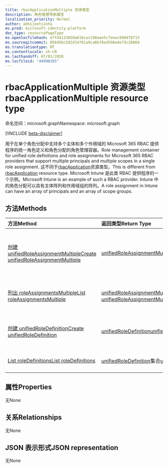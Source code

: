 ```yaml
---
title: rbacApplicationMultiple 资源类型
description: 角色管理导航属性
localization_priority: Normal
author: abhijeetsinha
ms.prod: microsoft-identity-platform
doc_type: resourcePageType
ms.openlocfilehash: e7f44133050a616cac190aee5c7eeac9904f8715
ms.sourcegitcommit: 05645bc582d14781a9ca6b78ed598a4e7dc26869
ms.translationtype: MT
ms.contentlocale: zh-CN
ms.lasthandoff: 07/01/2020
ms.locfileid: "44990265"
---
```

# <a name="rbacapplicationmultiple-resource-type"></a><span data-ttu-id="8f36d-103">rbacApplicationMultiple 资源类型</span><span class="sxs-lookup"><span data-stu-id="8f36d-103">rbacApplicationMultiple resource type</span></span>

<span data-ttu-id="8f36d-104">命名空间：microsoft.graph</span><span class="sxs-lookup"><span data-stu-id="8f36d-104">Namespace: microsoft.graph</span></span>

[!INCLUDE [beta-disclaimer](../../includes/beta-disclaimer.md)]

<span data-ttu-id="8f36d-105">用于在单个角色分配中支持多个主体和多个作用域的 Microsoft 365 RBAC 提供程序的统一角色定义和角色分配的角色管理容器。</span><span class="sxs-lookup"><span data-stu-id="8f36d-105">Role management container for unified role definitions and role assignments for Microsoft 365 RBAC providers that support multiple principals and multiple scopes in a single role assignment.</span></span> <span data-ttu-id="8f36d-106">这不同于[rbacApplication](rbacapplication.md)资源类型。</span><span class="sxs-lookup"><span data-stu-id="8f36d-106">This is different from [rbacApplication](rbacapplication.md) resource type.</span></span> <span data-ttu-id="8f36d-107">Microsoft Intune 是此类 RBAC 提供程序的一个示例。</span><span class="sxs-lookup"><span data-stu-id="8f36d-107">Microsoft Intune is an example of such a RBAC provider.</span></span> <span data-ttu-id="8f36d-108">Intune 中的角色分配可以具有主体阵列和作用域组的阵列。</span><span class="sxs-lookup"><span data-stu-id="8f36d-108">A role assignment in Intune can have an array of principals and an array of scope groups.</span></span>

## <a name="methods"></a><span data-ttu-id="8f36d-109">方法</span><span class="sxs-lookup"><span data-stu-id="8f36d-109">Methods</span></span>

| <span data-ttu-id="8f36d-110">方法</span><span class="sxs-lookup"><span data-stu-id="8f36d-110">Method</span></span>       | <span data-ttu-id="8f36d-111">返回类型</span><span class="sxs-lookup"><span data-stu-id="8f36d-111">Return Type</span></span> | <span data-ttu-id="8f36d-112">说明</span><span class="sxs-lookup"><span data-stu-id="8f36d-112">Description</span></span> |
|:-------------|:------------|:------------|
| [<span data-ttu-id="8f36d-113">创建 unifiedRoleAssignmentMultiple</span><span class="sxs-lookup"><span data-stu-id="8f36d-113">Create unifiedRoleAssignmentMultiple</span></span>](../api/unifiedroleassignmentmultiple-post.md) | [<span data-ttu-id="8f36d-114">unifiedRoleAssignmentMultiple</span><span class="sxs-lookup"><span data-stu-id="8f36d-114">unifiedRoleAssignmentMultiple</span></span>](unifiedroleassignmentmultiple.md) | <span data-ttu-id="8f36d-115">通过发布到 roleAssignments 集合创建新的 unifiedRoleAssignmentMultiple。</span><span class="sxs-lookup"><span data-stu-id="8f36d-115">Create a new unifiedRoleAssignmentMultiple by posting to the roleAssignments collection.</span></span> |
| [<span data-ttu-id="8f36d-116">列出 roleAssignmentsMultiple</span><span class="sxs-lookup"><span data-stu-id="8f36d-116">List roleAssignmentsMultiple</span></span>](../api/unifiedroleassignmentmultiple-list.md) | <span data-ttu-id="8f36d-117">[unifiedRoleAssignmentMultiple](unifiedroleassignmentmultiple.md)集合</span><span class="sxs-lookup"><span data-stu-id="8f36d-117">[unifiedRoleAssignmentMultiple](unifiedroleassignmentmultiple.md) collection</span></span> | <span data-ttu-id="8f36d-118">获取 unifiedRoleAssignmentMultiple 对象集合。</span><span class="sxs-lookup"><span data-stu-id="8f36d-118">Get unifiedRoleAssignmentMultiple object collection.</span></span> |
| [<span data-ttu-id="8f36d-119">创建 unifiedRoleDefinition</span><span class="sxs-lookup"><span data-stu-id="8f36d-119">Create unifiedRoleDefinition</span></span>](../api/rbacapplication-post-roledefinitions.md) | [<span data-ttu-id="8f36d-120">unifiedRoleDefinition</span><span class="sxs-lookup"><span data-stu-id="8f36d-120">unifiedRoleDefinition</span></span>](unifiedroledefinition.md) | <span data-ttu-id="8f36d-121">通过发布到 roleDefinitions 集合创建新的 unifiedRoleDefinition。</span><span class="sxs-lookup"><span data-stu-id="8f36d-121">Create a new unifiedRoleDefinition by posting to the roleDefinitions collection.</span></span> |
| [<span data-ttu-id="8f36d-122">List roleDefinitions</span><span class="sxs-lookup"><span data-stu-id="8f36d-122">List roleDefinitions</span></span>](../api/rbacapplication-list-roledefinitions.md) | <span data-ttu-id="8f36d-123">[unifiedRoleDefinition](unifiedroledefinition.md)集合</span><span class="sxs-lookup"><span data-stu-id="8f36d-123">[unifiedRoleDefinition](unifiedroledefinition.md) collection</span></span> | <span data-ttu-id="8f36d-124">获取 unifiedRoleDefinition 对象集合。</span><span class="sxs-lookup"><span data-stu-id="8f36d-124">Get a unifiedRoleDefinition object collection.</span></span> |

## <a name="properties"></a><span data-ttu-id="8f36d-125">属性</span><span class="sxs-lookup"><span data-stu-id="8f36d-125">Properties</span></span>

<span data-ttu-id="8f36d-126">无</span><span class="sxs-lookup"><span data-stu-id="8f36d-126">None</span></span>

## <a name="relationships"></a><span data-ttu-id="8f36d-127">关系</span><span class="sxs-lookup"><span data-stu-id="8f36d-127">Relationships</span></span>

<span data-ttu-id="8f36d-128">无</span><span class="sxs-lookup"><span data-stu-id="8f36d-128">None</span></span>

## <a name="json-representation"></a><span data-ttu-id="8f36d-129">JSON 表示形式</span><span class="sxs-lookup"><span data-stu-id="8f36d-129">JSON representation</span></span>

<span data-ttu-id="8f36d-130">无</span><span class="sxs-lookup"><span data-stu-id="8f36d-130">None</span></span>

<!-- uuid: 16cd6b66-4b1a-43a1-adaf-3a886856ed98
2019-02-04 14:57:30 UTC -->
<!-- {
  "type": "#page.annotation",
  "description": "rbacApplicationMultiple resource",
  "keywords": "",
  "section": "documentation",
  "tocPath": ""
}-->
